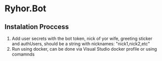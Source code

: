 # Ryhor.Bot

## Instalation Proccess

1. Add user secrets with the bot token, nick of yor wife, greeting sticker and authUsers, should be a string with nicknames: "nick1,nick2,etc"
2. Run using docker, can be done via Visual Studio docker profile or using comamnds